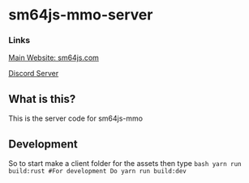 # sm64js-mmo-server

### Links
[Main Website: sm64js.com](https://sm64js.com)

[Discord Server](https://discord.gg/7UaDnJt)

## What is this?
This is the server code for sm64js-mmo

## Development
So to start make a client folder for the assets then type
`bash
yarn run build:rust
#For development Do
yarn run build:dev`
